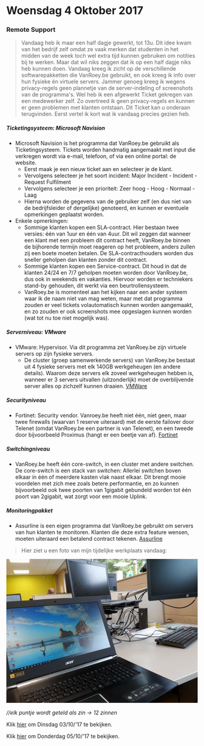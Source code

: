 # Woensdag 4 Oktober 2017
### Remote Support
> Vandaag heb ik maar een half dagje gewerkt, tot 13u. Dit idee kwam van het bedrijf zelf omdat ze vaak merken dat studenten in het midden van de week toch wel extra tijd kunnen gebruiken om notities bij te werken. Maar dat wil niks zeggen dat ik op een half dagje niks heb kunnen doen. Vandaag kreeg ik zicht op de verschillende softwarepakketten die VanRoey.be gebruikt, en ook kreeg ik info over hun fysieke én virtuele servers. Jammer genoeg kreeg ik wegens privacy-regels geen plannetje van de server-indeling of screenshots van de programma's. Wel heb ik een afgewerkt Ticket gekregen van een medewerker zelf. Zo overtreed ik geen privacy-regels en kunnen er geen problemen met klanten ontstaan. Dit Ticket kan u onderaan terugvinden. Eerst vertel ik kort wat ik vandaag precies gezien heb.
##### Ticketingsysteem: Microsoft Navision
- Microsoft Navision is het programma dat VanRoey.be gebruikt als Ticketingsysteem. Tickets worden handmatig aangemaakt met input die verkregen wordt via e-mail, telefoon, of via een online portal: de website.
  - Eerst maak je een nieuw ticket aan en selecteer je de klant.
  - Vervolgens selecteer je het soort incident: Major Incident - Incident - Request Fulfilment
  - Vervolgens selecteer je een prioriteit: Zeer hoog - Hoog - Normaal - Laag
  - Hierna worden de gegevens van de gebruiker zelf (en dus niet van de bedrijfsleider of dergelijke) genoteerd, en kunnen er eventuele opmerkingen geplaatst worden.
- Enkele opmerkingen:
  - Sommige klanten kopen een SLA-contract. Hier bestaan twee versies: één van 1uur en één van 4uur. Dit wil zeggen dat wanneer een klant met een probleem dit contract heeft, VanRoey.be binnen de bijhorende termijn moet reageren op het probleem, anders zullen zij een boete moeten betalen. De SLA-contracthouders worden dus sneller geholpen dan klanten zonder dit contract.
  - Sommige klanten kopen een Service-contract. Dit houd in dat de klanten 24/24 en 7/7 geholpen moeten worden door VanRoey.be, dus ook in weekends en vakanties. Hiervoor worden er techniekers stand-by gehouden, dit werkt via een beurtrollensysteem.
  - VanRoey.be is momenteel aan het kijken naar een ander systeem waar ik de naam niet van mag weten, maar met dat programma zouden er veel tickets volautomatisch kunnen worden aangemaakt, en zo zouden er ook screenshots mee opgeslagen kunnen worden (wat tot nu toe niet mogelijk was).
##### Serverniveau: VMware
- VMware: Hypervisor. Via dit programma zet VanRoey.be zijn virtuele servers op zijn fysieke servers.
  - De cluster (groep samenwerkende servers) van VanRoey.be bestaat uit 4 fysieke servers met elk 140GB werkgeheugen (en andere details). Waarom deze servers elk zoveel werkgeheugen hebben is, wanneer er 3 servers uitvallen (uitzonderlijk) moet de overblijvende server alles op zichzelf kunnen draaien.
[VMWare](https://www.vmware.com/nl.html)
 ##### Securityniveau
- Fortinet: Security vendor. Vanroey.be heeft niet één, niet geen, maar twee firewalls (waarvan 1 reserve uiteraard) met de eerste failover door Telenet (omdat VanRoey.be een partner is van Telenet), en een tweede door bijvoorbeeld Proximus (hangt er een beetje van af).
[Fortinet](https://www.fortinet.com/)
##### Switchingniveau
- VanRoey.be heeft één core-switch, in een cluster met andere switchen. De core-switch is een stack van switchen: Allerlei switchen boven elkaar in één of meerdere kasten vlak naast elkaar. Dit brengt mooie voordelen met zich mee zoals betere performantie, en zo kunnen bijvoorbeeld ook twee poorten van 1gigabit gebundeld worden tot één poort van 2gigabit, wat zorgt voor een mooie Uplink.
##### Monitoringpakket
- Assurline is een eigen programma dat VanRoey.be gebruikt om servers van hun klanten te monitoren. Klanten die deze extra feature wensen, moeten uiteraard een betalend contract tekenen. 
[Assurline](https://www.vanroey.be/Projecten/210-assurline-beheers-uw-omgeving/)

> Hier ziet u een foto van mijn tijdelijke werkplaats vandaag:

![afbeelding](afb/Werkbasis.jpg)

*//elk puntje wordt geteld als zin -> 12 zinnen*

Klik [hier](https://github.com/MathiasV-immalle/StageVerslag/blob/master/Dinsdag.md) om Dinsdag 03/10/'17 te bekijken.

Klik [hier](https://github.com/MathiasV-immalle/StageVerslag/blob/master/Donderdag.md) om Donderdag 05/10/'17 te bekijken.
